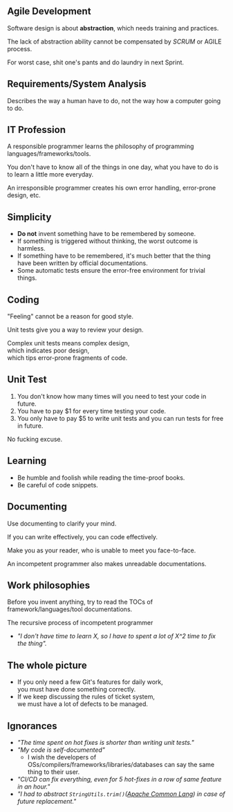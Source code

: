 ## Agile Development

Software design is about **abstraction**, which needs training and practices.

The lack of abstraction ability cannot be compensated by _SCRUM_ or AGILE process.

For worst case, shit one's pants and do laundry in next Sprint.

## Requirements/System Analysis

Describes the way a human have to do, not the way how a computer going to do.

## IT Profession

A responsible programmer learns the philosophy of programming languages/frameworks/tools.

You don't have to know all of the things in one day,
what you have to do is to learn a little more everyday.

An irresponsible programmer creates his own error handling, error-prone design, etc.

## Simplicity

* **Do not** invent something have to be remembered by someone.
* If something is triggered without thinking, the worst outcome is harmless.
* If something have to be remembered, it's much better that the thing have been written by official documentations.
* Some automatic tests ensure the error-free environment for trivial things.

## Coding

"Feeling" cannot be a reason for good style.

Unit tests give you a way to review your design.

Complex unit tests means complex design,<br>
which indicates poor design,<br>
which tips error-prone fragments of code.

## Unit Test

1. You don't know how many times will you need to test your code in future.
1. You have to pay $1 for every time testing your code.
1. You only have to pay $5 to write unit tests and you can run tests for free in future.

No fucking excuse.

## Learning

* Be humble and foolish while reading the time-proof books.
* Be careful of code snippets.

## Documenting

Use documenting to clarify your mind.

If you can write effectively, you can code effectively.

Make you as your reader, who is unable to meet you face-to-face.

An incompetent programmer also makes unreadable documentations.

## Work philosophies

Before you invent anything, try to read the TOCs of framework/languages/tool documentations.

The recursive process of incompetent programmer

* _"I don't have time to learn X, so I have to spent a lot of X^2 time to fix the thing"._

## The whole picture

* If you only need a few Git's features for daily work,<br>
you must have done something correctly.
* If we keep discussing the rules of ticket system,<br>
we must have a lot of defects to be managed.

## Ignorances

* _"The time spent on hot fixes is shorter than writing unit tests."_
* _"My code is self-documented"_
  * I wish the developers of OSs/compilers/frameworks/libraries/databases can say the same thing to their user.
* _"CI/CD can fix everything, even for 5 hot-fixes in a row of same feature in an hour."_
* _"I had to abstract `StringUtils.trim()`([Apache Common Lang](https://commons.apache.org/proper/commons-lang/)) in case of future replacement."_
